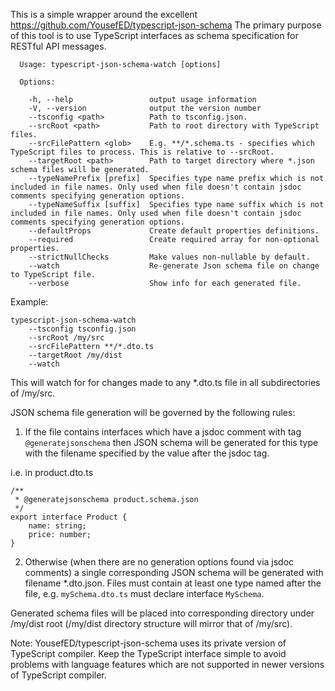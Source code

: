 This is a simple wrapper around the excellent https://github.com/YousefED/typescript-json-schema
The primary purpose of this tool is to use TypeScript interfaces as schema specification for RESTful API messages. 

```
  Usage: typescript-json-schema-watch [options]

  Options:

    -h, --help                 output usage information
    -V, --version              output the version number
    --tsconfig <path>          Path to tsconfig.json.
    --srcRoot <path>           Path to root directory with TypeScript files.
    --srcFilePattern <glob>    E.g. **/*.schema.ts - specifies which TypeScript files to process. This is relative to --srcRoot.
    --targetRoot <path>        Path to target directory where *.json schema files will be generated.
    --typeNamePrefix [prefix]  Specifies type name prefix which is not included in file names. Only used when file doesn't contain jsdoc comments specifying generation options.
    --typeNameSuffix [suffix]  Specifies type name suffix which is not included in file names. Only used when file doesn't contain jsdoc comments specifying generation options.
    --defaultProps             Create default properties definitions.
    --required                 Create required array for non-optional properties.
    --strictNullChecks         Make values non-nullable by default.
    --watch                    Re-generate Json schema file on change to TypeScript file.
    --verbose                  Show info for each generated file.
```

Example:

```
typescript-json-schema-watch 
    --tsconfig tsconfig.json
    --srcRoot /my/src
    --srcFilePattern **/*.dto.ts
    --targetRoot /my/dist
    --watch
```

This will watch for for changes made to any *.dto.ts file in all subdirectories of /my/src.

JSON schema file generation will be governed by the following rules:

1. If the file contains interfaces which have a jsdoc comment with tag `@generatejsonschema` then JSON schema will be 
generated for this type with the filename specified by the value after the jsdoc tag.

i.e. in product.dto.ts
```
/**
 * @generatejsonschema product.schema.json
 */
export interface Product {
    name: string;
    price: number;
}
```

2. Otherwise (when there are no generation options found via jsdoc comments) a single corresponding JSON schema will be
generated with filename *.dto.json. Files must contain at least one type named after the file, e.g. `mySchema.dto.ts` must
declare interface `MySchema`.

Generated schema files will be placed into corresponding directory under /my/dist root (/my/dist directory structure will mirror that of /my/src).

Note: YousefED/typescript-json-schema uses its private version of TypeScript compiler. Keep the TypeScript interface
simple to avoid problems with language features which are not supported in newer versions of TypeScript compiler.
